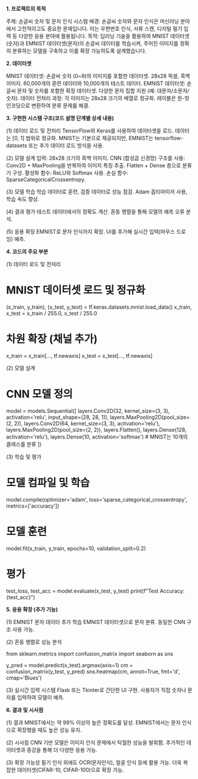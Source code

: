 **1. 프로젝트의 목적**

주제: 손글씨 숫자 및 문자 인식 시스템
배경: 손글씨 숫자와 문자 인식은 머신러닝 분야에서 고전적이고도 중요한 문제입니다. 이는 우편번호 인식, 서류 스캔, 디지털 필기 입력 등 다양한 응용 분야에 활용됩니다.
목적: 딥러닝 기술을 활용하여 MNIST 데이터셋(숫자)과 EMNIST 데이터셋(문자)의 손글씨 데이터를 학습시켜, 주어진 이미지를 정확히 분류하는 모델을 구축하고 이를 확장 가능하도록 설계했습니다.

**2. 데이터셋**

MNIST 데이터셋:
  손글씨 숫자 (0~9)의 이미지를 포함한 데이터셋.
  28x28 픽셀, 흑백 이미지.
  60,000개의 훈련 데이터와 10,000개의 테스트 데이터.
EMNIST 데이터셋:
  손글씨 문자 및 숫자를 포함한 확장 데이터셋.
  다양한 문자 집합 지원 (예: 대문자/소문자/숫자).
데이터 전처리 과정:
  각 이미지는 28x28 크기의 배열로 정규화.
  레이블은 원-핫 인코딩으로 변환하여 분류 문제를 해결.

**3. 구현한 시스템 구조(코드 설명 단계별 상세 내용)**

 (1) 데이터 로드 및 전처리
  TensorFlow와 Keras를 사용하여 데이터셋을 로드.
  데이터는 [0, 1] 범위로 정규화.
  MNIST는 기본으로 제공되지만, EMNIST는 tensorflow-datasets 또는 추가 데이터 로드 방식을 사용.

 (2) 모델 설계
  입력: 28x28 크기의 흑백 이미지.
  CNN (합성곱 신경망) 구조를 사용:
  Conv2D + MaxPooling을 반복하여 이미지 특징 추출.
  Flatten + Dense 층으로 분류기 구성.
  활성화 함수: ReLU와 Softmax 사용.
  손실 함수: SparseCategoricalCrossentropy.

 (3)  모델 학습
  학습 데이터로 훈련, 검증 데이터로 성능 점검.
  Adam 옵티마이저 사용, 학습 속도 향상.

 (4) 결과 평가
  테스트 데이터에서의 정확도 계산.
  혼동 행렬을 통해 모델의 예측 오류 분석.

 (5) 응용 확장
  EMNIST로 문자 인식까지 확장.
  UI를 추가해 실시간 입력(마우스 드로잉) 예측.

**4. 코드의 주요 부분**

 (1) 데이터 로드 및 전처리

# MNIST 데이터셋 로드 및 정규화
(x_train, y_train), (x_test, y_test) = tf.keras.datasets.mnist.load_data()
x_train, x_test = x_train / 255.0, x_test / 255.0

# 차원 확장 (채널 추가)
x_train = x_train[..., tf.newaxis]
x_test = x_test[..., tf.newaxis]

 (2) 모델 설계

# CNN 모델 정의
model = models.Sequential([
    layers.Conv2D(32, kernel_size=(3, 3), activation='relu', input_shape=(28, 28, 1)),
    layers.MaxPooling2D(pool_size=(2, 2)),
    layers.Conv2D(64, kernel_size=(3, 3), activation='relu'),
    layers.MaxPooling2D(pool_size=(2, 2)),
    layers.Flatten(),
    layers.Dense(128, activation='relu'),
    layers.Dense(10, activation='softmax')  # MNIST는 10개의 클래스를 분류
])

 (3) 학습 및 평가

# 모델 컴파일 및 학습
model.compile(optimizer='adam',
              loss='sparse_categorical_crossentropy',
              metrics=['accuracy'])

# 모델 훈련
model.fit(x_train, y_train, epochs=10, validation_split=0.2)

# 평가
test_loss, test_acc = model.evaluate(x_test, y_test)
print(f"Test Accuracy: {test_acc}")

**5. 응용 확장 (추가 기능)**

 (1) EMNIST 문자 데이터 추가 학습
  EMNIST 데이터셋으로 문자 분류.
  동일한 CNN 구조 사용 가능.

 (2) 혼동 행렬로 성능 분석

from sklearn.metrics import confusion_matrix
import seaborn as sns

y_pred = model.predict(x_test).argmax(axis=1)
cm = confusion_matrix(y_test, y_pred)
sns.heatmap(cm, annot=True, fmt='d', cmap='Blues')

 (3) 실시간 입력 시스템
  Flask 또는 Tkinter로 간단한 UI 구현.
  사용자가 직접 숫자나 문자를 입력하여 모델이 예측.

**6. 결과 및 시사점**

 (1) 결과
  MNIST에서는 약 99% 이상의 높은 정확도를 달성.
  EMNIST에서는 문자 인식으로 확장했을 때도 높은 성능 유지.

 (2) 시사점
  CNN 기반 모델은 이미지 인식 문제에서 탁월한 성능을 발휘함.
  추가적인 데이터셋과 증강을 통해 더 다양한 응용 가능.

 (3) 확장 가능성
  필기 인식 외에도 OCR(문자인식), 얼굴 인식 등에 활용 가능.
  더욱 복잡한 데이터셋(CIFAR-10, CIFAR-100)으로 확장 가능.
